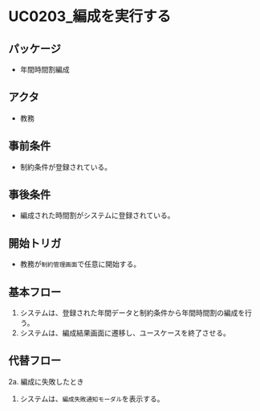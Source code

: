# UC0203_編成を実行する

## パッケージ
- 年間時間割編成

## アクタ
- 教務

## 事前条件
- 制約条件が登録されている。

## 事後条件
- 編成された時間割がシステムに登録されている。

## 開始トリガ
- 教務が`制約管理画面`で任意に開始する。

## 基本フロー
1. システムは、登録された年間データと制約条件から年間時間割の編成を行う。
2. システムは、編成結果画面に遷移し、ユースケースを終了させる。

## 代替フロー
2a. 編成に失敗したとき
1. システムは、`編成失敗通知モーダル`を表示する。